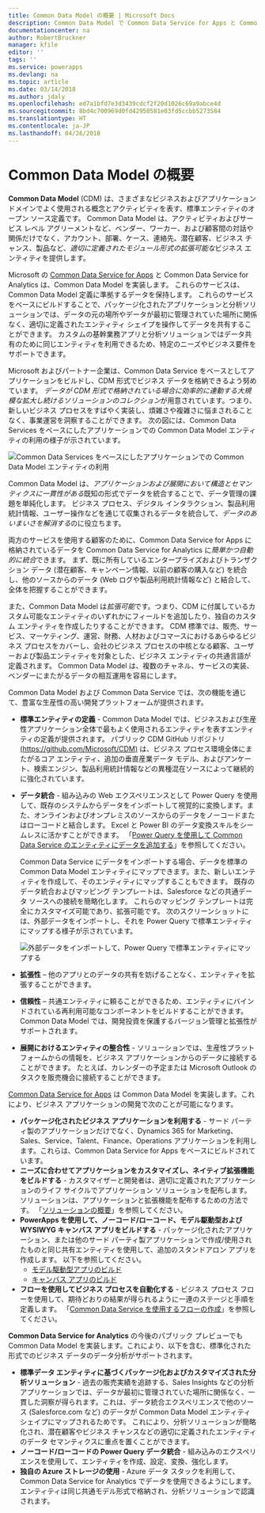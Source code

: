 ```yaml
---
title: Common Data Model の概要 | Microsoft Docs
description: Common Data Model で Common Data Service for Apps と Common Data Service for Analytics を接続する方法について説明します。
documentationcenter: na
author: RobertBruckner
manager: kfile
editor: ''
tags: ''
ms.service: powerapps
ms.devlang: na
ms.topic: article
ms.date: 03/14/2018
ms.author: jdaly
ms.openlocfilehash: ed7a1bfd7e3d3439cdcf2f20d1026c69a9abce4d
ms.sourcegitcommit: 8bd4c700969d0fd42950581e03fd5ccbb5273584
ms.translationtype: HT
ms.contentlocale: ja-JP
ms.lasthandoff: 04/26/2018
---
```

# <a name="common-data-model-overview"></a>Common Data Model の概要

**Common Data Model** (CDM) は、さまざまなビジネスおよびアプリケーション ドメインでよく使用される概念とアクティビティを表す、標準エンティティのオープン ソース定義です。 Common Data Model は、アクティビティおよびサービス レベル アグリーメントなど、ベンダー、ワーカー、および顧客間の対話や関係だけでなく、アカウント、部署、ケース、連絡先、潜在顧客、ビジネス チャンス、製品など、*適切に定義されたモジュール形式の拡張可能な*ビジネス エンティティを提供します。 

Microsoft の [Common Data Service for Apps](../maker/common-data-service/data-platform-intro.md) と Common Data Service for Analytics <!-- TODO add link when available  -->は、Common Data Model を実装します。 これらのサービスは、Common Data Model 定義に準拠するデータを保持します。 これらのサービスをベースにビルドすることで、パッケージ化されたアプリケーションと分析ソリューションでは、データの元の場所やデータが最初に管理されていた場所に関係なく、適切に定義されたエンティティ シェイプを操作してデータを共有することができます。 カスタムの基幹業務アプリと分析ソリューションではデータ共有のために同じエンティティを利用できるため、特定のニーズやビジネス要件をサポートできます。 

Microsoft およびパートナー企業は、Common Data Service をベースとしてアプリケーションをビルドし、CDM 形式でビジネス データを格納できるよう努めています。 *データが CDM 形式で格納されている場合に効率的に連動する大規模な拡大し続けるソリューションのコレクション*が用意されています。つまり、新しいビジネス プロセスをすばやく実装し、煩雑さや複雑さに悩まされることなく、事業運営を洞察することができます。 次の図には、Common Data Services をベースにしたアプリケーションでの Common Data Model エンティティの利用の様子が示されています。

![Common Data Services をベースにしたアプリケーションでの Common Data Model エンティティの利用](media/cdm-overview.png)

Common Data Model は、*アプリケーションおよび展開において構造とセマンティクスに一貫性がある*既知の形式でデータを統合することで、データ管理の課題を単純化します。 ビジネス プロセス、デジタル インタラクション、製品利用統計情報、ユーザー操作などを通じて収集されるデータを統合して、*データのあいまいさを解消する*のに役立ちます。 

両方のサービスを使用する顧客のために、Common Data Service for Apps に格納されているデータを Common Data Service for Analytics に*簡単かつ自動的に統合*できます。 まず、既に所有しているエンタープライズおよびトランザクション データ (潜在顧客、キャンペーン情報、以前の顧客の購入など) を統合し、他のソースからのデータ (Web ログや製品利用統計情報など) と結合して、全体を把握することができます。

また、Common Data Model は*拡張可能*です。つまり、CDM に付属しているカスタム可能なエンティティのいずれかにフィールドを追加したり、独自のカスタム エンティティを作成したりすることができます。 CDM 標準では、販売、サービス、マーケティング、運営、財務、人材およびコマースにおけるあらゆるビジネス プロセスをカバーし、会社のビジネス プロセスの中核となる顧客、ユーザーおよび製品エンティティを対象とした、ビジネス エンティティの共通言語が定義されます。 Common Data Model は、複数のチャネル、サービスの実装、ベンダーにまたがるデータの相互運用を容易にします。

Common Data Model および Common Data Service では、次の機能を通じて、豊富な生産性の高い開発プラットフォームが提供されます。

- **標準エンティティの定義** - Common Data Model では、ビジネスおよび生産性アプリケーション全体で最もよく使用されるエンティティを表すエンティティの定義が提供されます。 パブリック CDM GitHub リポジトリ [(https://github.com/Microsoft/CDM)](https://github.com/Microsoft/CDM) は、ビジネス プロセス環境全体にまたがるコア エンティティ、追加の垂直産業データ モデル、およびアンケート、検索エンジン、製品利用統計情報などの異種混在ソースによって継続的に強化されています。
- **データ統合** - 組み込みの Web エクスペリエンスとして Power Query を使用して、既存のシステムからデータをインポートして視覚的に変換します。また、オンラインおよびオンプレミスのソースからのデータをノーコードまたはローコードと結合します。 Excel と Power BI のデータ変換スキルをシームレスに活かすことができます。 「[Power Query を使用して Common Data Service のエンティティにデータを追加する](../maker/common-data-service/data-platform-cds-newentity-pq.md)」を参照してください。
    
    Common Data Service にデータをインポートする場合、データを標準の Common Data Model エンティティにマップできます。また、新しいエンティティを作成して、そのエンティティにマップすることもできます。 既存のデータ統合およびマッピング テンプレートは、Salesforce などの共通データ ソースへの接続を簡略化します。 これらのマッピング テンプレートは完全にカスタマイズ可能であり、拡張可能です。 次のスクリーンショットには、外部データをインポートし、それを Power Query で標準エンティティにマップする様子が示されています。 
    
    ![外部データをインポートして、Power Query で標準エンティティにマップする ](media/cdm-mapping-entities.png)<br />

- **拡張性** – 他のアプリとのデータの共有を妨げることなく、エンティティを拡張することができます。
- **信頼性** – 共通エンティティに頼ることができるため、エンティティにバインドされている再利用可能なコンポーネントをビルドすることができます。 Common Data Model では、開発投資を保護するバージョン管理と拡張性がサポートされます。
- **展開におけるエンティティの整合性** - ソリューションでは、生産性プラットフォームからの情報を、ビジネス アプリケーションからのデータに接続することができます。 たとえば、カレンダーの予定または Microsoft Outlook のタスクを販売機会に接続することができます。 

[Common Data Service for Apps](../maker/common-data-service/data-platform-intro.md) は Common Data Model を実装します。これにより、ビジネス アプリケーションの開発で次のことが可能になります。

- **パッケージ化されたビジネス アプリケーションを利用する** - サード パーティ製のアプリケーションだけでなく、Dynamics 365 for Marketing、Sales、Service、Talent、Finance、Operations アプリケーションを利用します。これらは、Common Data Service for Apps をベースにビルドされています。
- **ニーズに合わせてアプリケーションをカスタマイズし、ネイティブ拡張機能をビルドする** - カスタマイザーと開発者は、適切に定義されたアプリケーションのライフ サイクルでアプリケーション ソリューションを配布します。 ソリューションは、アプリケーションと拡張機能を配布するための方法です。 「[ソリューションの概要](../developer/common-data-service/introduction-solutions.md)」を参照してください。
- **PowerApps を使用して、ノーコード/ローコード、モデル駆動型および WYSIWYG キャンバス アプリをビルドする** - パッケージ化されたアプリケーション、または他のサード パーティ製アプリケーションで作成/使用されたものと同じ共有エンティティを使用して、追加のスタンドアロン アプリを作成します。 以下を参照してください。 
    - [モデル駆動型アプリのビルド](../maker/model-driven-apps/model-driven-app-overview.md)
    - [キャンバス アプリのビルド](../maker/canvas-apps/getting-started.md) 
- **フローを使用してビジネス プロセスを自動化する** - ビジネス プロセス フローを使用して、期待どおりの結果が得られるように一連のステージと手順を定義します。 「[Common Data Service を使用するフローの作成](/flow/common-data-model-intro)」を参照してください。
 
**Common Data Service for Analytics** <!-- TODO add link when available  --> の今後のパブリック プレビューでも Common Data Model を実装します。これにより、以下を含む、標準化された形式でのビジネス データのデータ分析がサポートされます。

- **標準データ エンティティに基づくパッケージ化およびカスタマイズされた分析ソリューション** - 過去の販売実績を追跡する、Sales Insights などの分析アプリケーションでは、データが最初に管理されていた場所に関係なく、一貫した洞察が得られます。これは、データ統合エクスペリエンスで他のソース (Salesforce.com など) のデータが Common Data Model エンティティ シェイプにマップされるためです。 これにより、分析ソリューションが簡略化され、潜在顧客やビジネス チャンスなどの適切に定義されたエンティティのデータ セマンティクスに重点を置くことができます。
- **ノーコード/ローコードの Power Query データ統合** - 組み込みのエクスペリエンスを使用して、エンティティを作成、設定、変換、強化します。 
- **独自の Azure ストレージの使用** - Azure データ スタックを利用して、Common Data Service for Analytics でデータを使用できるようにします。 エンティティは同じ共通モデル形式で格納され、分析ソリューションで認識されます。

